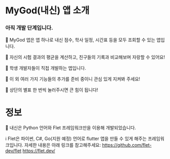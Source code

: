 # MyGod(내신) 앱 소개
### 아직 개발 단계입니다.
👋 MyGod 앱은 앱 하나로 내신 점수, 학사 일정, 시간표 등을 모두 조회할 수 있는 앱입니다.

🥳 자신의 시험 결과의 평균을 계산하고, 친구들의 기록과 비교해보며 자랑할 수 있어요!

🤗 학생 개발자들이 직접 개발하는 앱입니다.

👏 이 외 여러 가지 기능들의 추가를 준비 중이니 관심 있게 지켜봐 주세요!

🌟 상단의 별표 한 번씩 눌러주시면 큰 힘이 됩니다!

# 정보
🔧 내신은 Python 언어와 Flet 프레임워크만을 이용해 개발되었습니다.

ℹ️ Flet은 파이썬, C#, Go(지원 예정) 언어로 flutter 앱을 만들 수 있게 해주는 프레임워크입니다. 자세한 내용은 아래 링크를 참고해주세요:
https://github.com/flet-dev/flet
https://flet.dev/
